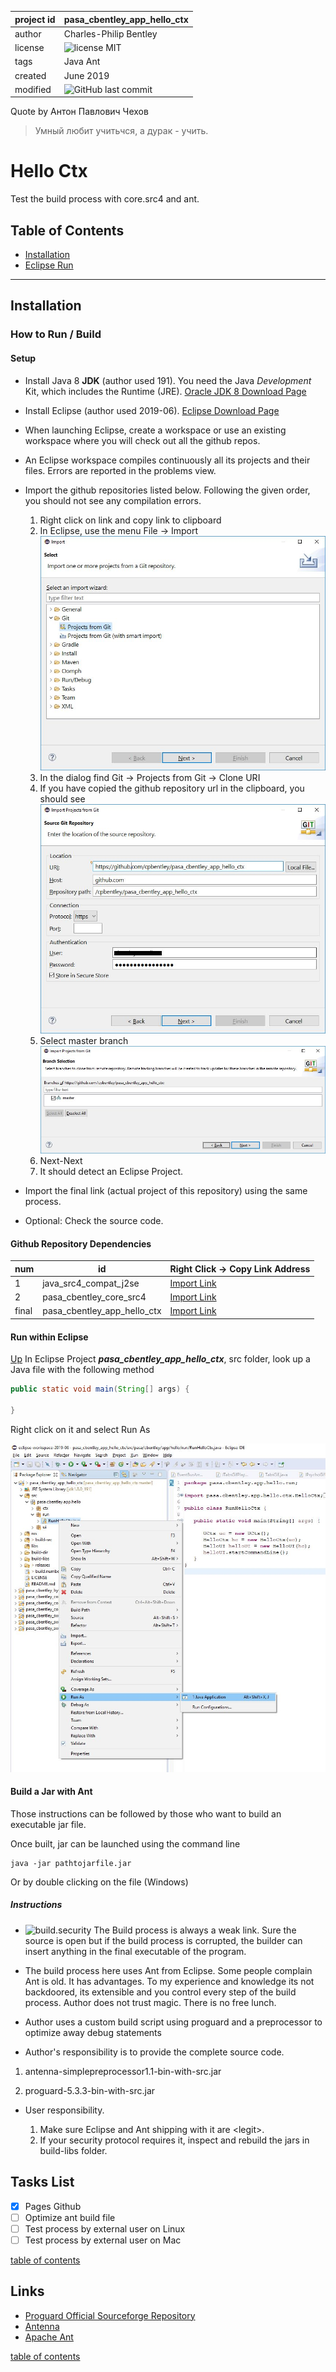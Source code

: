 

project id | pasa_cbentley_app_hello_ctx
------------ | -------------
author | Charles-Philip Bentley
license | ![license MIT](https://img.shields.io/badge/license-MIT-yellowgreen.svg?style=plastic)
tags | Java Ant
created | June 2019
modified | ![GitHub last commit](https://img.shields.io/github/last-commit/cpbentley/pasa_cbentley_app_hello_ctx.svg?style=plastic)

Quote by Антон Павлович Чехов
> Умный любит учитьчся, а дурак - учить.

# Hello Ctx

Test the build process with core.src4 and ant.

## Table of Contents
  * [Installation](#installation)
  * [Eclipse Run](#run-within-eclipse)

***

## Installation

### How to Run / Build

[//]: # (This may be the most platform independent comment)

#### Setup <a name="setup"></a>

* Install Java 8 **JDK** (author used 191). You need the Java _Development_ Kit, which includes the Runtime (JRE). [Oracle JDK 8 Download Page](https://www.oracle.com/technetwork/java/javase/downloads/jdk8-downloads-2133151.html "Lastest JDK 8 from Oracle")
* Install Eclipse (author used 2019-06). [Eclipse Download Page](https://www.eclipse.org/downloads/ "https://www.eclipse.org/downloads/")
* When launching Eclipse, create a workspace or use an existing workspace where you will check out all the github repos.

* An Eclipse workspace compiles continuously all its projects and their files. Errors are reported in the problems view.

* Import the github repositories listed below. Following the given order, you should not see any compilation errors.

  1. Right click on link and copy link to clipboard
  2. In Eclipse, use the menu File -> Import
  ![eclipse_run_as.jpg](/res/tutorial/eclipse_import_git.jpg)
  3. In the dialog find Git -> Projects from Git -> Clone URI
  4. If you have copied the github repository url in the clipboard, you should see
    ![eclipse_run_as.jpg](/res/tutorial/eclipse_git_cloneuri.jpg)
  5. Select master branch
   ![eclipse_run_as.jpg](/res/tutorial/eclipse_git_branch_small.jpg)
  6. Next-Next
  7. It should detect an Eclipse Project.

* Import the final link (actual project of this repository) using the same process.
* Optional: Check the source code.

#### Github Repository Dependencies

num | id | Right Click -> Copy Link Address
----| -- | -------------
1 | java_src4_compat_j2se | [Import Link](https://github.com/cpbentley/java_src4_compat_j2se)
2 | pasa_cbentley_core_src4 | [Import Link](https://github.com/cpbentley/pasa_cbentley_core_src4)
final | pasa_cbentley_app_hello_ctx | [Import Link](https://github.com/cpbentley/pasa_cbentley_app_hello_ctx)


#### Run within Eclipse
[Up](#table-of-contents)
In Eclipse Project **_pasa_cbentley_app_hello_ctx_**, src folder, look up a Java file with the following method

```java
public static void main(String[] args) {

}
```

Right click on it and select Run As

![eclipse_run_as.jpg](/res/tutorial/eclipse_run_as.jpg "Optional title")

 #### Build a Jar with Ant

Those instructions can be followed by those who want to build an executable jar file.

Once built, jar can be launched using the command line
```
java -jar pathtojarfile.jar
```
Or by double clicking on the file (Windows)

##### Instructions

* ![build.security](https://img.shields.io/badge/build-security-red.svg) The Build process is always a weak link. Sure the source is open but if the build process is corrupted, the builder can insert anything in the final executable of the program.

* The build process here uses Ant from Eclipse. Some people complain Ant is old. It has advantages. To my experience and knowledge its not backdoored, its extensible and you control every step of the build process. Author does not trust magic. There is no free lunch.

* Author uses a custom build script using proguard and a preprocessor to optimize away debug statements

*  Author's responsibility is to provide the complete source code.

  1. antenna-simplepreprocessor1.1-bin-with-src.jar

  2. proguard-5.3.3-bin-with-src.jar


* User responsibility.

    1. Make sure Eclipse and Ant shipping with it are \<legit\>.
    2. If your security protocol requires it, inspect and rebuild the jars in build-libs folder.

## Tasks List

- [x] Pages Github
- [ ] Optimize ant build file
- [ ] Test process by external user on Linux
- [ ] Test process by external user on Mac

[table of contents](#table-of-contents)

## Links

 * [Proguard Official Sourceforge Repository](https://sourceforge.net/projects/proguard/ "Proguard on sourceforge.net")
 * [Antenna](http://antenna.sourceforge.net/wtkpreprocess.php)
 * [Apache Ant](https://ant.apache.org)


[table of contents](#table-of-contents)
